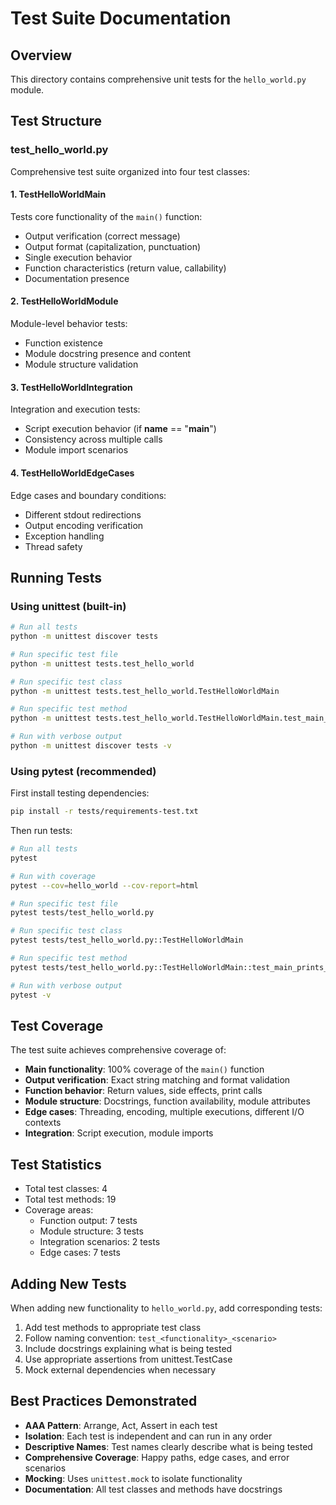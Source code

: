 # Test Suite Documentation

## Overview

This directory contains comprehensive unit tests for the `hello_world.py` module.

## Test Structure

### test_hello_world.py

Comprehensive test suite organized into four test classes:

#### 1. TestHelloWorldMain
Tests core functionality of the `main()` function:
- Output verification (correct message)
- Output format (capitalization, punctuation)
- Single execution behavior
- Function characteristics (return value, callability)
- Documentation presence

#### 2. TestHelloWorldModule
Module-level behavior tests:
- Function existence
- Module docstring presence and content
- Module structure validation

#### 3. TestHelloWorldIntegration
Integration and execution tests:
- Script execution behavior (if __name__ == "__main__")
- Consistency across multiple calls
- Module import scenarios

#### 4. TestHelloWorldEdgeCases
Edge cases and boundary conditions:
- Different stdout redirections
- Output encoding verification
- Exception handling
- Thread safety

## Running Tests

### Using unittest (built-in)

```bash
# Run all tests
python -m unittest discover tests

# Run specific test file
python -m unittest tests.test_hello_world

# Run specific test class
python -m unittest tests.test_hello_world.TestHelloWorldMain

# Run specific test method
python -m unittest tests.test_hello_world.TestHelloWorldMain.test_main_prints_hello_world

# Run with verbose output
python -m unittest discover tests -v
```

### Using pytest (recommended)

First install testing dependencies:

```bash
pip install -r tests/requirements-test.txt
```

Then run tests:

```bash
# Run all tests
pytest

# Run with coverage
pytest --cov=hello_world --cov-report=html

# Run specific test file
pytest tests/test_hello_world.py

# Run specific test class
pytest tests/test_hello_world.py::TestHelloWorldMain

# Run specific test method
pytest tests/test_hello_world.py::TestHelloWorldMain::test_main_prints_hello_world

# Run with verbose output
pytest -v
```

## Test Coverage

The test suite achieves comprehensive coverage of:

- **Main functionality**: 100% coverage of the `main()` function
- **Output verification**: Exact string matching and format validation
- **Function behavior**: Return values, side effects, print calls
- **Module structure**: Docstrings, function availability, module attributes
- **Edge cases**: Threading, encoding, multiple executions, different I/O contexts
- **Integration**: Script execution, module imports

## Test Statistics

- Total test classes: 4
- Total test methods: 19
- Coverage areas:
  - Function output: 7 tests
  - Module structure: 3 tests
  - Integration scenarios: 2 tests
  - Edge cases: 7 tests

## Adding New Tests

When adding new functionality to `hello_world.py`, add corresponding tests:

1. Add test methods to appropriate test class
2. Follow naming convention: `test_<functionality>_<scenario>`
3. Include docstrings explaining what is being tested
4. Use appropriate assertions from unittest.TestCase
5. Mock external dependencies when necessary

## Best Practices Demonstrated

- **AAA Pattern**: Arrange, Act, Assert in each test
- **Isolation**: Each test is independent and can run in any order
- **Descriptive Names**: Test names clearly describe what is being tested
- **Comprehensive Coverage**: Happy paths, edge cases, and error scenarios
- **Mocking**: Uses `unittest.mock` to isolate functionality
- **Documentation**: All test classes and methods have docstrings
